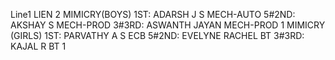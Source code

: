Line1
LIEN 2
MIMICRY(BOYS)
1ST: ADARSH J S MECH-AUTO 5#2ND: AKSHAY S MECH-PROD 3#3RD: ASWANTH JAYAN MECH-PROD 1
MIMICRY (GIRLS)
1ST: PARVATHY A S ECB 5#2ND: EVELYNE RACHEL BT 3#3RD: KAJAL R BT 1
